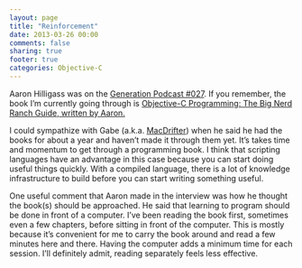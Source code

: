 ```yaml
---
layout: page
title: "Reinforcement"
date: 2013-03-26 00:00
comments: false
sharing: true
footer: true
categories: Objective-C
---
```

Aaron Hilligass was on the [Generation Podcast #027](http://www.70decibels.com/generational/2013/3/24/027-aaron-hillegass-and-teaching-experts.html). If you remember, the book I’m currently going through is [Objective-C Programming: The Big Nerd Ranch Guide, written by Aaron.](http://www.amazon.com/gp/product/0321706285/ref=as_li_ss_tl?ie=UTF8&camp=1789&creative=390957&creativeASIN=0321706285&linkCode=as2&tag=noqube-20)

I could sympathize with Gabe (a.k.a. [MacDrifter](http://www.macdrifter.com/)) when he said he had the books for about a year and haven’t made it through them yet. It’s takes time and momentum to get through a programming book. I think that scripting languages have an advantage in this case because you can start doing useful things quickly. With a compiled language, there is a lot of knowledge infrastructure to build before you can start writing something useful.

One useful comment that Aaron made in the interview was how he thought the book(s) should be approached. He said that learning to program should be done in front of a computer. I’ve been reading the book first, sometimes even a few chapters, before sitting in front of the computer. This is mostly because it’s convenient for me to carry the book around and read a few minutes here and there. Having the computer adds a minimum time for each session. I’ll definitely admit, reading separately feels less effective.

